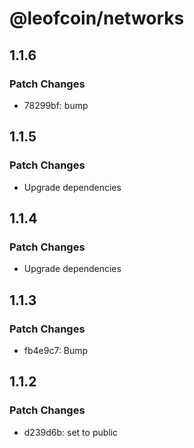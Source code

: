 # @leofcoin/networks

## 1.1.6

### Patch Changes

- 78299bf: bump

## 1.1.5

### Patch Changes

- Upgrade dependencies

## 1.1.4

### Patch Changes

- Upgrade dependencies

## 1.1.3

### Patch Changes

- fb4e9c7: Bump

## 1.1.2

### Patch Changes

- d239d6b: set to public
